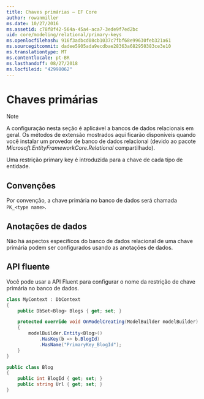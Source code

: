 ```yaml
---
title: Chaves primárias – EF Core
author: rowanmiller
ms.date: 10/27/2016
ms.assetid: c78f8f42-564a-45a4-aca7-3ede9f7ed2bc
uid: core/modeling/relational/primary-keys
ms.openlocfilehash: 916f3adbcd08cb1037c7fbf68e99630feb321a61
ms.sourcegitcommit: dadee5905ada9ecdbae28363a682950383ce3e10
ms.translationtype: MT
ms.contentlocale: pt-BR
ms.lasthandoff: 08/27/2018
ms.locfileid: "42998062"
---
```

# <a name="primary-keys"></a>Chaves primárias

> [!NOTE]  
> A configuração nesta seção é aplicável a bancos de dados relacionais em geral. Os métodos de extensão mostrados aqui ficarão disponíveis quando você instalar um provedor de banco de dados relacional (devido ao pacote *Microsoft.EntityFrameworkCore.Relational* compartilhado).

Uma restrição primary key é introduzida para a chave de cada tipo de entidade.

## <a name="conventions"></a>Convenções

Por convenção, a chave primária no banco de dados será chamada `PK_<type name>`.

## <a name="data-annotations"></a>Anotações de dados

Não há aspectos específicos do banco de dados relacional de uma chave primária podem ser configurados usando as anotações de dados.

## <a name="fluent-api"></a>API fluente

Você pode usar a API Fluent para configurar o nome da restrição de chave primária no banco de dados.

<!-- [!code-csharp[Main](samples/core/relational/Modeling/FluentAPI/Samples/Relational/KeyName.cs?highlight=9)] -->
``` csharp
class MyContext : DbContext
{
    public DbSet<Blog> Blogs { get; set; }

    protected override void OnModelCreating(ModelBuilder modelBuilder)
    {
        modelBuilder.Entity<Blog>()
            .HasKey(b => b.BlogId)
            .HasName("PrimaryKey_BlogId");
    }
}

public class Blog
{
    public int BlogId { get; set; }
    public string Url { get; set; }
}
```
